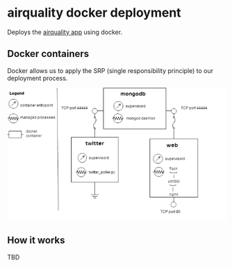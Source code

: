 # airquality docker deployment

Deploys the [airquality app](https://github.com/javouhey/airquality) using docker.

## Docker containers

Docker allows us to apply the SRP (single responsibility principle) to our deployment process.

<img src="airquality-docker-logo.png" width="650" alt="docker containers"/>

## How it works

TBD
